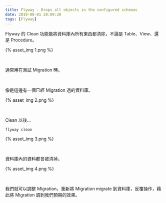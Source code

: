 ```yaml
---
title: Flyway - Drops all objects in the configured schemas
date: 2019-08-01 20:09:20
tags: [Flyway]
---
```


Flyway 的 Clean 功能能將資料庫內所有東西都清除，不論是 Table、View、還是 Procedure。  

<!-- More -->

{% asset_img 1.png %}

</br>


通常用在測試 Migration 時。  

</br>


像是這邊有一個已經 Migration 過的資料庫。

{% asset_img 2.png %}

</br>


Clean 以後...

    flyway clean

{% asset_img 3.png %}

</br>


資料庫內的資料都會被清掉。  

{% asset_img 4.png %}

</br>


我們就可以調整 Migration，重新將 Migration migrate 到資料庫，反覆操作，藉此將 Migration 調到我們預期的效果。  
